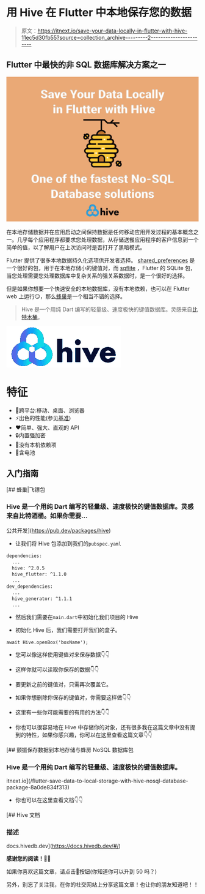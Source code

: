 # 用 Hive 在 Flutter 中本地保存您的数据

> 原文：<https://itnext.io/save-your-data-locally-in-flutter-with-hive-11ec5d30fb55?source=collection_archive---------2----------------------->

## Flutter 中最快的非 SQL 数据库解决方案之一

![](img/5c1db15deee6ac471691fb683861c5aa.png)

在本地存储数据并在应用启动之间保持数据是任何移动应用开发过程的基本概念之一。几乎每个应用程序都要求您处理数据，从存储送餐应用程序的客户信息到一个简单的值，以了解用户在上次访问时是否打开了黑暗模式。

Flutter 提供了很多本地数据持久化选项供开发者选择。 [shared_preferences](https://pub.dev/packages/shared_preferences) 是一个很好的包，用于在本地存储小的键值对，而 [sqflite](https://pub.dev/packages/sqflite) ，Flutter 的 SQLite 包，当您处理需要您处理数据库中复杂关系的强关系数据时，是一个很好的选择。

但是如果你想要一个快速安全的本地数据库，没有本地依赖，也可以在 Flutter web 上运行😏，那么[蜂巢](https://pub.dev/packages/hive)是一个相当不错的选择。

> Hive 是一个用纯 Dart 编写的轻量级、速度极快的键值数据库。灵感来自[比特木桶](https://en.wikipedia.org/wiki/Bitcask)。

![](img/66524c417c0e32830aa835a6bd39db68.png)

# 特征

*   🚀跨平台:移动、桌面、浏览器
*   ⚡出色的性能(参见[基准](https://pub.dev/packages/hive#benchmark))
*   ❤️简单、强大、直观的 API
*   🔒内置强加密
*   🎈没有本机依赖项
*   🔋含电池

## 入门指南

[](https://pub.dev/packages/hive) [## 蜂巢|飞镖包

### Hive 是一个用纯 Dart 编写的轻量级、速度极快的键值数据库。灵感来自比特酒桶。如果你需要…

公共开发](https://pub.dev/packages/hive) 

*   让我们将 Hive 包添加到我们的`pubspec.yaml`

```
dependencies:
  ...
  hive: ^2.0.5
  hive_flutter: ^1.1.0
  ...
dev_dependencies:
  ...
  hive_generator: ^1.1.1
  ...
```

*   然后我们需要在`main.dart`中初始化我们项目的 Hive

*   初始化 Hive 后，我们需要打开我们的盒子。

```
await Hive.openBox('boxName');
```

*   您可以像这样使用键值对来保存数据👇👇

*   这样你就可以读取你保存的数据👇👇

*   要更新之前的键值对，只需再次覆盖它。
*   如果你想删除你保存的键值对，你需要这样做👇👇

*   这里有一些你可能需要的有用的方法👇👇

*   你也可以很容易地在 Hive 中存储你的对象，还有很多我在这篇文章中没有提到的特性，如果你感兴趣，你可以在这里查看这篇文章👇👇

[](/flutter-save-data-to-local-storage-with-hive-nosql-database-package-8a0de834f313) [## 颤振保存数据到本地存储与蜂房 NoSQL 数据库包

### Hive 是一个用纯 Dart 编写的轻量级、速度极快的键值数据库。

itnext.io](/flutter-save-data-to-local-storage-with-hive-nosql-database-package-8a0de834f313) 

*   你也可以在这里查看文档👇👇

 [## Hive 文档

### 描述

docs.hivedb.dev](https://docs.hivedb.dev/#/) 

**感谢您的阅读！**👏👏

如果你喜欢这篇文章，请点击👏按钮(你知道你可以升到 50 吗？)

另外，别忘了关注我，在你的社交网站上分享这篇文章！也让你的朋友知道吧！！